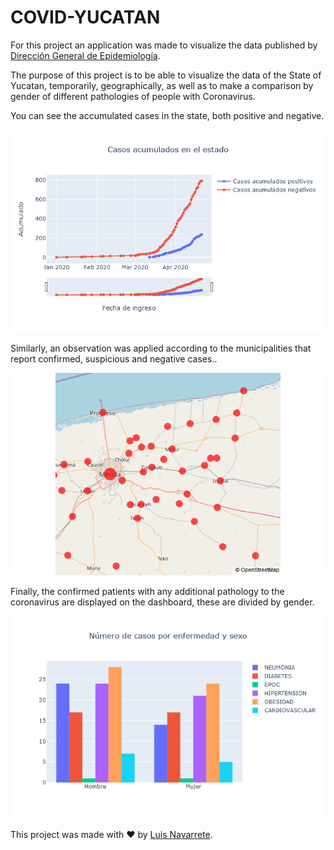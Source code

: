 # COVID-YUCATAN
<p>
  For this project an application was made to visualize the data published by <a href = 'https://www.gob.mx/salud/documentos/datos-abiertos-152127'>Dirección General de Epidemiología</a>.
</p>

The purpose of this project is to be able to visualize the data of the State of Yucatan, temporarily, geographically, as well as to make a comparison by gender of different pathologies of people with Coronavirus.


<p>
  You can see the accumulated cases in the state, both positive and negative.
</p>

<div align = 'center'>
  <img src = 'https://github.com/Luisbaduy97/COVID-YUCATAN/blob/master/acumulado.png'>
</div>

<p>
  Similarly, an observation was applied according to the municipalities that report confirmed, suspicious and negative cases..
</p>

<div align = 'center'>
  <img src = 'https://github.com/Luisbaduy97/COVID-YUCATAN/blob/master/mapa.png'>
</div>

<p>
  Finally, the confirmed patients with any additional pathology to the coronavirus are displayed on the dashboard, these are divided by gender.
</p>

<div align = 'center'>
  <img src = 'https://github.com/Luisbaduy97/COVID-YUCATAN/blob/master/enfermedades.png'>
</div>

This project was made with :heart: by <a href='https://www.linkedin.com/in/luis-navarrete-baduy-53bb30176/'>Luis Navarrete</a>.
